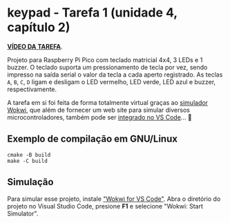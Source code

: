 # keypad - Tarefa 1 (unidade 4, capítulo 2)

**[VÍDEO DA TAREFA](https://www.youtube.com/watch?v=t0fjIUusSis)**.

Projeto para Raspberry Pi Pico com teclado matricial 4x4, 3 LEDs e 1
buzzer. O teclado suporta um pressionamento de tecla por vez, sendo
impresso na saída serial o valor da tecla a cada aperto registrado.
As teclas `A`, `B`, `C`, `D` ligam e desligam o LED vermelho, LED
verde, LED azul e buzzer, respectivamente.

A tarefa em si foi feita de forma totalmente virtual graças ao [simulador Wokwi](https://wokwi.com/),
que além de fornecer um web site para simular diversos microcontroladores,
também pode ser [integrado no VS Code](https://docs.wokwi.com/vscode/getting-started)... 🤭

## Exemplo de compilação em GNU/Linux

```
cmake -B build
make -C build
```

## Simulação

Para simular esse projeto, instale ["Wokwi for VS Code"](https://marketplace.visualstudio.com/items?itemName=wokwi.wokwi-vscode).
Abra o diretório do projeto no Visual Studio Code, presione **F1** e
selecione "Wokwi: Start Simulator".

<!-- vim: set spelllang=pt_br: -->
